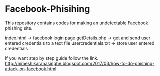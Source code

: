 # Facebook-Phisihing
This repository contains codes for making an undetectable Facebook phishing site.

index.html -> facebook login page 
getDetails.php -> get and send user entered credentials to a text file
usercredentials.txt -> store user entered credentials

If you want step by step guide follow the link.
http://nimeshikaranasinghe.blogspot.com/2017/03/how-to-do-phishing-attack-on-facebook.html
